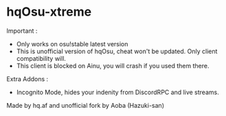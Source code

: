 # hqOsu-xtreme

Important :
- Only works on osu!stable latest version
- This is unofficial version of hqOsu, cheat won't be updated. Only client compatibility will.
- This client is blocked on Ainu, you will crash if you used them there.

Extra Addons :
- Incognito Mode, hides your indenity from DiscordRPC and live streams.

Made by hq.af and unofficial fork by Aoba (Hazuki-san)
